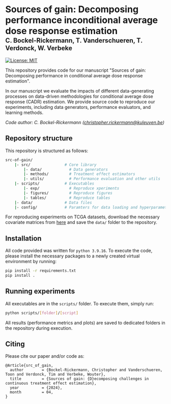 # Sources of gain: Decomposing performance inconditional average dose response estimation </br><sub><sub> C. Bockel-Rickermann, T. Vanderschueren, T. Verdonck, W. Verbeke


[![License: MIT](https://img.shields.io/badge/License-MIT-blue.svg)](https://opensource.org/licenses/MIT)


This repository provides code for our manuscript "Sources of gain: Decomposing performance in conditional average dose response estimation".  

In our manuscript we evaluate the impacts of different data-generating processes on data-driven methodologies for conditional average dose response (CADR) estimation. We provide source code to reproduce our experiments, including data generators, performance evaluators, and learning methods.

*Code author: C. Bockel-Rickermann ([christopher.rickermann@kuleuven.be](mailto:christopher.rickermann@kuleuven.be))*


## Repository structure

This repository is structured as follows:

```bash
src-of-gain/
    |- src/               # Core library
        |- data/            # Data generators
        |- methods/         # Treatment effect estimators
        |- utils/           # Performance evaluation and other utils
    |- scripts/           # Executables
        |- exp/             # Reproduce xperiments
        |- figures/         # Reproduce figures
        |- tables/          # Reproduce tables
    |- data/              # Data files
    |- config/            # Paramters for data loading and hyperparameter tuning
```

For reproducing experiments on TCGA datasets, download the necessary covariate matrices from [here](https://drive.google.com/file/d/1VNEZn_aeNzxPfMB9uf2P4ofYJdF9U90N/view?usp=sharing) and save the ```data/``` folder to the repository.


## Installation

All code provided was written for ```python 3.9.16```. To execute the code, please install the necessary packages to a newly created virtual environment by running:

```bash
pip install -r requirements.txt
pip install .
```

## Running experiments

All executables are in the ```scripts/``` folder. To execute them, simply run:

```bash
python scripts/[folder]/[script]
```

All results (performance metrics and plots) are saved to dedicated folders in the repository during execution.


## Citing

Please cite our paper and/or code as:

```
@Article{src_of_gain,
  author        = {Bockel-Rickermann, Christopher and Vanderschueren, Toon and Verdonck, Tim and Verbeke, Wouter},
  title         = {Sources of gain: {D}ecomposing challenges in continuous treatment effect estimation},
  year          = {2024},
  month         = 04,
}

```